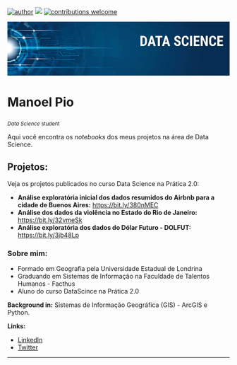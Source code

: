 [![author](https://img.shields.io/badge/author-manoelpio-red.svg)](https://www.linkedin.com/in/manoel-alves-4a4a531b/) [![](https://img.shields.io/badge/python-3.7+-blue.svg)](https://www.python.org/downloads/release/python-365/) [![contributions welcome](https://img.shields.io/badge/contributions-welcome-brightgreen.svg?style=flat)](https://github.com/manoelpajr/projeto_data_science)

<p align="center">
  <img src="banner.png" >
</p>

# Manoel Pio
<sub>*Data Science* student</sub>

Aqui você encontra os *notebooks* dos meus projetos na área de Data Science.

## Projetos:
Veja os projetos publicados no curso Data Science na Prática 2.0:

* **Análise exploratória inicial dos dados resumidos do Airbnb para a cidade de Buenos Aires:** https://bit.ly/380nMEC
* **Análise dos dados da violência no Estado do Rio de Janeiro:** https://bit.ly/32vmeSk
* **Análise exploratória dos dados do Dólar Futuro - DOLFUT:** https://bit.ly/3jb48Lp

### Sobre mim:

* Formado em Geografia pela Universidade Estadual de Londrina
* Graduando em Sistemas de Informação na Faculdade de Talentos Humanos - Facthus
* Aluno do curso DataScince na Prática 2.0

**Background in:** Sistemas de Informação Geográfica (GIS) - ArcGIS e Python.

**Links:**
* [LinkedIn](https://www.linkedin.com/in/manoel-alves-4a4a531b/)
* [Twitter](https://twitter.com/manoel_pio)


---
